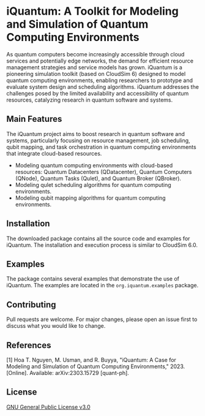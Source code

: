 # iQuantum: A Toolkit for Modeling and Simulation of Quantum Computing Environments

As quantum computers become increasingly accessible through 
cloud services and potentially edge networks, the demand for efficient resource 
management strategies and service models has grown. 
iQuantum is a pioneering simulation toolkit (based on CloudSim 6) designed to model quantum computing
environments, enabling researchers to prototype and evaluate system design and
scheduling algorithms. iQuantum addresses the challenges posed by the limited 
availability and accessibility of quantum resources, catalyzing research in 
quantum software and systems.

## Main Features
The iQuantum project aims to boost research in quantum software and systems,
particularly focusing on resource management, job scheduling, qubit mapping, and
task orchestration in quantum computing environments that
integrate cloud-based resources.
- Modeling quantum computing environments with cloud-based resources: Quantum Datacenters (QDatacenter), 
Quantum Computers (QNode), Quantum Tasks (Qulet), and Quantum Broker (QBroker).
- Modeling qulet scheduling algorithms for quantum computing environments.
- Modeling qubit mapping algorithms for quantum computing environments.

## Installation
The downloaded package contains all the source code and examples for iQuantum.
The installation and execution process is similar to CloudSim 6.0. 

## Examples
The package contains several examples that demonstrate the use of iQuantum.
The examples are located in the `org.iquantum.examples` package.

## Contributing
Pull requests are welcome. 
For major changes, please open an issue first to discuss what you would like to change.

## References
[1] Hoa T. Nguyen, M. Usman, and R. Buyya, "iQuantum: A Case for Modeling and Simulation of Quantum Computing Environments," 2023. [Online]. Available: arXiv:2303.15729 [quant-ph].

## License
[GNU General Public License v3.0](https://www.gnu.org/licenses/gpl-3.0.en.html)